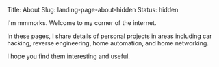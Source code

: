 Title: About
Slug: landing-page-about-hidden
Status: hidden

I'm mmmorks. Welcome to my corner of the internet.

In these pages, I share details of personal projects in areas including car hacking, reverse engineering, home automation, and home networking.

I hope you find them interesting and useful.
